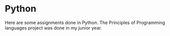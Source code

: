 # Python
Here are some assignments done in Python. The Principles of Programming languages project was done in my junior year.
